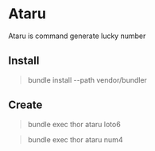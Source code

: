# Ataru

Ataru is command generate lucky number

## Install

> bundle install --path vendor/bundler

## Create

> bundle exec thor ataru loto6

> bundle exec thor ataru num4
